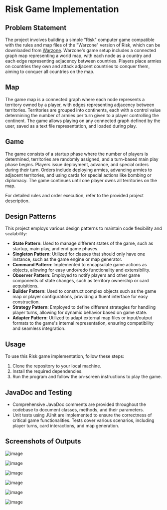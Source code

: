 # Risk Game Implementation


## Problem Statement

The project involves building a simple "Risk" computer game compatible with the rules and map files of the "Warzone" version of Risk, which can be downloaded from [Warzone](https://www.warzone.com/). Warzone's game setup includes a connected graph map representing a world map, with each node as a country and each edge representing adjacency between countries. Players place armies on countries they own and attack adjacent countries to conquer them, aiming to conquer all countries on the map.

## Map

The game map is a connected graph where each node represents a territory owned by a player, with edges representing adjacency between territories. Territories are grouped into continents, each with a control value determining the number of armies per turn given to a player controlling the continent. The game allows playing on any connected graph defined by the user, saved as a text file representation, and loaded during play.

## Game

The game consists of a startup phase where the number of players is determined, territories are randomly assigned, and a turn-based main play phase begins. Players issue deployment, advance, and special orders during their turn. Orders include deploying armies, advancing armies to adjacent territories, and using cards for special actions like bombing or diplomacy. The game continues until one player owns all territories on the map.

For detailed rules and order execution, refer to the provided project description.

## Design Patterns

This project employs various design patterns to maintain code flexibility and scalability:

- **State Pattern**: Used to manage different states of the game, such as startup, main play, and end game phases.
- **Singleton Pattern**: Utilized for classes that should only have one instance, such as the game engine or map generator.
- **Command Pattern**: Implemented to encapsulate game actions as objects, allowing for easy undo/redo functionality and extensibility.
- **Observer Pattern**: Employed to notify players and other game components of state changes, such as territory ownership or card acquisitions.
- **Builder Pattern**: Used to construct complex objects such as the game map or player configurations, providing a fluent interface for easy construction.
- **Strategy Pattern**: Employed to define different strategies for handling player turns, allowing for dynamic behavior based on game state.
- **Adapter Pattern**: Utilized to adapt external map files or input/output formats to the game's internal representation, ensuring compatibility and seamless integration.

## Usage

To use this Risk game implementation, follow these steps:

1. Clone the repository to your local machine.
2. Install the required dependencies.
3. Run the program and follow the on-screen instructions to play the game.



## JavaDoc and Testing

- Comprehensive JavaDoc comments are provided throughout the codebase to document classes, methods, and their parameters.
- Unit tests using JUnit are implemented to ensure the correctness of critical game functionalities. Tests cover various scenarios, including player turns, card interactions, and map generation.


## Screenshots of Outputs

![image](https://github.com/dhritisingh18/Warzone-Game/assets/56754119/2cd30235-07a4-4b5b-9d02-5949442f6e05)

![image](https://github.com/dhritisingh18/Warzone-Game/assets/56754119/2baf50fb-1b49-44ef-a9e8-618ce463d873)

![image](https://github.com/dhritisingh18/Warzone-Game/assets/56754119/b885873c-5975-4f37-9e7e-c62103166f09)

![image](https://github.com/dhritisingh18/Warzone-Game/assets/56754119/f9b64e03-c218-43f2-bd4a-1cd56e2c733b)

![image](https://github.com/dhritisingh18/Warzone-Game/assets/56754119/1cae9a76-f7d9-456b-b46f-5862a402794e)

![image](https://github.com/dhritisingh18/Warzone-Game/assets/56754119/1a61959c-f42c-4e54-bacc-5025da274699)






